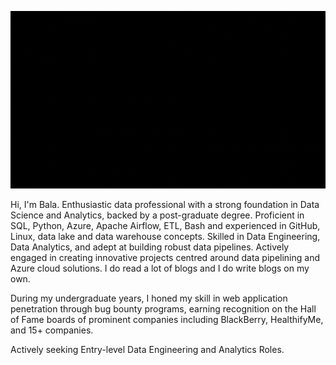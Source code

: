 ![banner](https://github.com/BalaElangovan/BalaElangovan/blob/main/intro1.gif)

Hi, I'm Bala. Enthusiastic data professional with a strong foundation in Data Science and Analytics, backed by a post-graduate degree. Proficient in SQL, Python, Azure, Apache Airflow, ETL, Bash and experienced in GitHub, Linux, data lake and data warehouse concepts. Skilled in Data Engineering, Data Analytics, and adept at building robust data pipelines. Actively engaged in creating innovative projects centred around data pipelining and Azure cloud solutions. I do read a lot of blogs and I do write blogs on my own. 

During my undergraduate years, I honed my skill in web application penetration through bug bounty programs, earning recognition on the Hall of Fame boards of prominent companies including BlackBerry, HealthifyMe, and 15+ companies.

Actively seeking Entry-level Data Engineering and Analytics Roles.



<!--
**BalaElangovan/BalaElangovan** is a ✨ _special_ ✨ repository because its `README.md` (this file) appears on your GitHub profile.

Here are some ideas to get you started:

- 🔭 I’m currently working on ...
- 🌱 I’m currently learning ...
- 👯 I’m looking to collaborate on ...
- 🤔 I’m looking for help with ...
- 💬 Ask me about ...
- 📫 How to reach me: ...
- 😄 Pronouns: ...
- ⚡ Fun fact: ...
-->
